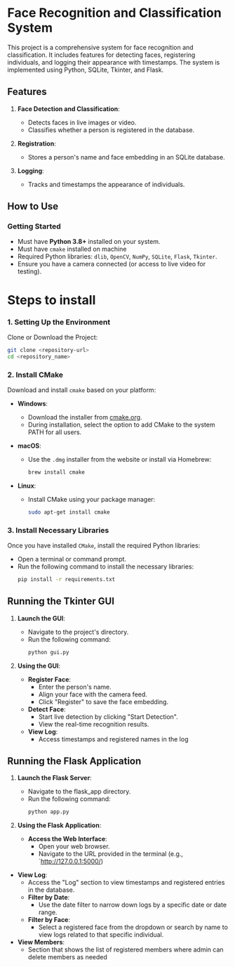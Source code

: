 # Face Recognition and Classification System

This project is a comprehensive system for face recognition and classification. It includes features for detecting faces, registering individuals, and logging their appearance with timestamps. The system is implemented using Python, SQLite, Tkinter, and Flask.

## Features

1. **Face Detection and Classification**:
   - Detects faces in live images or video.
   - Classifies whether a person is registered in the database.

2. **Registration**:
   - Stores a person's name and face embedding in an SQLite database.

3. **Logging**:
   - Tracks and timestamps the appearance of individuals.

## How to Use

### Getting Started

- Must have **Python 3.8+** installed on your system.
- Must have `cmake` installed on machine 
- Required Python libraries: `dlib`, `OpenCV`, `NumPy`, `SQLite`, `Flask`, `Tkinter`.
- Ensure you have a camera connected (or access to live video for testing).

# Steps to install


### 1. Setting Up the Environment

Clone or Download the Project:
```bash
git clone <repository-url>
cd <repository_name>
```


### 2. Install CMake

Download and install `cmake` based on your platform:

- **Windows**:
  - Download the installer from [cmake.org](https://cmake.org/download/).
  - During installation, select the option to add CMake to the system PATH for all users.

- **macOS**:
  - Use the `.dmg` installer from the website or install via Homebrew:
    ```bash
    brew install cmake
    ```

- **Linux**:
  - Install CMake using your package manager:
    ```bash
    sudo apt-get install cmake
    ```


### 3. Install Necessary Libraries 


Once you have installed `CMake`, install the required Python libraries:

- Open a terminal or command prompt.
- Run the following command to install the necessary libraries:
  ```bash
  pip install -r requirements.txt
   ```





## Running the Tkinter GUI

1. **Launch the GUI**:
   - Navigate to the project's directory.
   - Run the following command:
     ```bash
     python gui.py
     ```

2. **Using the GUI**:
   - **Register Face**:
     - Enter the person's name.
     - Align your face with the camera feed.
     - Click "Register" to save the face embedding.
   - **Detect Face**:
     - Start live detection by clicking "Start Detection".
     - View the real-time recognition results.
   - **View Log**:
     - Access timestamps and registered names in the log

## Running the Flask Application

1. **Launch the Flask Server**:
   - Navigate to the flask_app directory.
   - Run the following command:
     ```bash
     python app.py
     ```

2. **Using the Flask Application**:
   - **Access the Web Interface**:
     - Open your web browser.
     - Navigate to the URL provided in the terminal (e.g., `http://127.0.0.1:5000/)

- **View Log**:
     - Access the "Log" section to view timestamps and registered entries in the database.
     - **Filter by Date**:
       - Use the date filter to narrow down logs by a specific date or date range.
     - **Filter by Face**:
       - Select a registered face from the dropdown or search by name to view logs related to that specific individual.
- **View Members**:
  - Section that shows the list of registered members where admin can delete members as needed